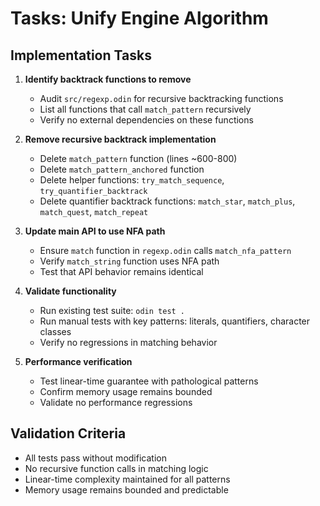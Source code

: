 # Tasks: Unify Engine Algorithm

## Implementation Tasks

1. **Identify backtrack functions to remove**
   - Audit `src/regexp.odin` for recursive backtracking functions
   - List all functions that call `match_pattern` recursively
   - Verify no external dependencies on these functions

2. **Remove recursive backtrack implementation**
   - Delete `match_pattern` function (lines ~600-800)
   - Delete `match_pattern_anchored` function
   - Delete helper functions: `try_match_sequence`, `try_quantifier_backtrack`
   - Delete quantifier backtrack functions: `match_star`, `match_plus`, `match_quest`, `match_repeat`

3. **Update main API to use NFA path**
   - Ensure `match` function in `regexp.odin` calls `match_nfa_pattern`
   - Verify `match_string` function uses NFA path
   - Test that API behavior remains identical

4. **Validate functionality**
   - Run existing test suite: `odin test .`
   - Run manual tests with key patterns: literals, quantifiers, character classes
   - Verify no regressions in matching behavior

5. **Performance verification**
   - Test linear-time guarantee with pathological patterns
   - Confirm memory usage remains bounded
   - Validate no performance regressions

## Validation Criteria

- All tests pass without modification
- No recursive function calls in matching logic
- Linear-time complexity maintained for all patterns
- Memory usage remains bounded and predictable